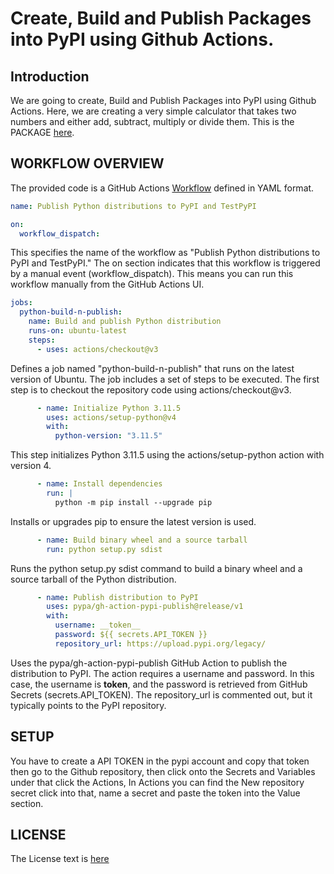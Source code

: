 # Create, Build and Publish Packages into PyPI using Github Actions.

## Introduction

We are going to create, Build and Publish Packages into PyPI using Github Actions. Here, we are creating a very simple calculator that takes two numbers and either add, subtract, multiply or divide them. This is the PACKAGE [here](https://github.com/VismayaM-2003/packages-yaml/blob/main/pypibasic/arithmetic.py). 

## WORKFLOW OVERVIEW

The provided code is a GitHub Actions [Workflow](https://github.com/VismayaM-2003/packages-yaml/blob/main/.github/workflows/python-publish.yml) defined in YAML format.

```yaml
name: Publish Python distributions to PyPI and TestPyPI

on:
  workflow_dispatch:

```
This specifies the name of the workflow as "Publish Python distributions to PyPI and TestPyPI." The on section indicates that this workflow is triggered by a manual event (workflow_dispatch). This means you can run this workflow manually from the GitHub Actions UI.

```yaml
jobs:
  python-build-n-publish:
    name: Build and publish Python distribution
    runs-on: ubuntu-latest
    steps:
      - uses: actions/checkout@v3

```
Defines a job named "python-build-n-publish" that runs on the latest version of Ubuntu. The job includes a set of steps to be executed. The first step is to checkout the repository code using actions/checkout@v3.

```yaml
      - name: Initialize Python 3.11.5
        uses: actions/setup-python@v4
        with:
          python-version: "3.11.5"

```
This step initializes Python 3.11.5 using the actions/setup-python action with version 4. 

```yaml
      - name: Install dependencies
        run: |
          python -m pip install --upgrade pip
```
Installs or upgrades pip to ensure the latest version is used.

```yaml
      - name: Build binary wheel and a source tarball
        run: python setup.py sdist

```
Runs the python setup.py sdist command to build a binary wheel and a source tarball of the Python distribution.

```yaml
      - name: Publish distribution to PyPI
        uses: pypa/gh-action-pypi-publish@release/v1
        with:
          username: __token__
          password: ${{ secrets.API_TOKEN }}
          repository_url: https://upload.pypi.org/legacy/

```
Uses the pypa/gh-action-pypi-publish GitHub Action to publish the distribution to PyPI. The action requires a username and password. In this case, the username is __token__, and the password is retrieved from GitHub Secrets (secrets.API_TOKEN). The repository_url is commented out, but it typically points to the PyPI repository.

## SETUP

You have to create a API TOKEN in the pypi account and copy that token then go to the Github repository, then click onto the Secrets and Variables under that click the Actions, In Actions you can find the New repository secret click into that, name a secret and paste the token into the Value section.

## LICENSE

The License text is [here](https://github.com/VismayaM-2003/packages-yaml/blob/main/LICENSE.txt)
